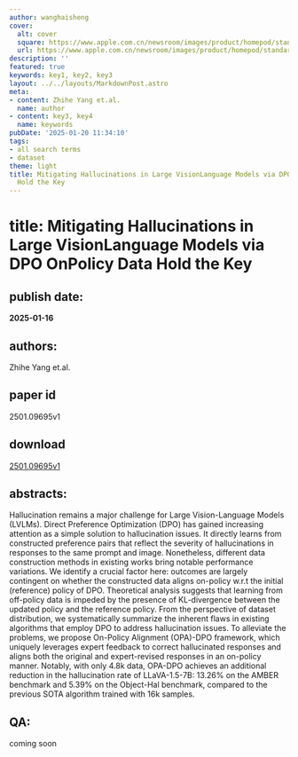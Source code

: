 ```yaml
---
author: wanghaisheng
cover:
  alt: cover
  square: https://www.apple.com.cn/newsroom/images/product/homepod/standard/Apple-HomePod-hero-230118_big.jpg.large_2x.jpg
  url: https://www.apple.com.cn/newsroom/images/product/homepod/standard/Apple-HomePod-hero-230118_big.jpg.large_2x.jpg
description: ''
featured: true
keywords: key1, key2, key3
layout: ../../layouts/MarkdownPost.astro
meta:
- content: Zhihe Yang et.al.
  name: author
- content: key3, key4
  name: keywords
pubDate: '2025-01-20 11:34:10'
tags:
- all search terms
- dataset
theme: light
title: Mitigating Hallucinations in Large VisionLanguage Models via DPO OnPolicy Data
  Hold the Key
---
```


# title: Mitigating Hallucinations in Large VisionLanguage Models via DPO OnPolicy Data Hold the Key 
## publish date: 
**2025-01-16** 
## authors: 
  Zhihe Yang et.al. 
## paper id
2501.09695v1
## download
[2501.09695v1](http://arxiv.org/abs/2501.09695v1)
## abstracts:
Hallucination remains a major challenge for Large Vision-Language Models (LVLMs). Direct Preference Optimization (DPO) has gained increasing attention as a simple solution to hallucination issues. It directly learns from constructed preference pairs that reflect the severity of hallucinations in responses to the same prompt and image. Nonetheless, different data construction methods in existing works bring notable performance variations. We identify a crucial factor here: outcomes are largely contingent on whether the constructed data aligns on-policy w.r.t the initial (reference) policy of DPO. Theoretical analysis suggests that learning from off-policy data is impeded by the presence of KL-divergence between the updated policy and the reference policy. From the perspective of dataset distribution, we systematically summarize the inherent flaws in existing algorithms that employ DPO to address hallucination issues. To alleviate the problems, we propose On-Policy Alignment (OPA)-DPO framework, which uniquely leverages expert feedback to correct hallucinated responses and aligns both the original and expert-revised responses in an on-policy manner. Notably, with only 4.8k data, OPA-DPO achieves an additional reduction in the hallucination rate of LLaVA-1.5-7B: 13.26% on the AMBER benchmark and 5.39% on the Object-Hal benchmark, compared to the previous SOTA algorithm trained with 16k samples.
## QA:
coming soon
